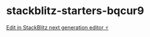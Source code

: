 # stackblitz-starters-bqcur9

[Edit in StackBlitz next generation editor ⚡️](https://stackblitz.com/~/github.com/SPPROF12/stackblitz-starters-bqcur9)
